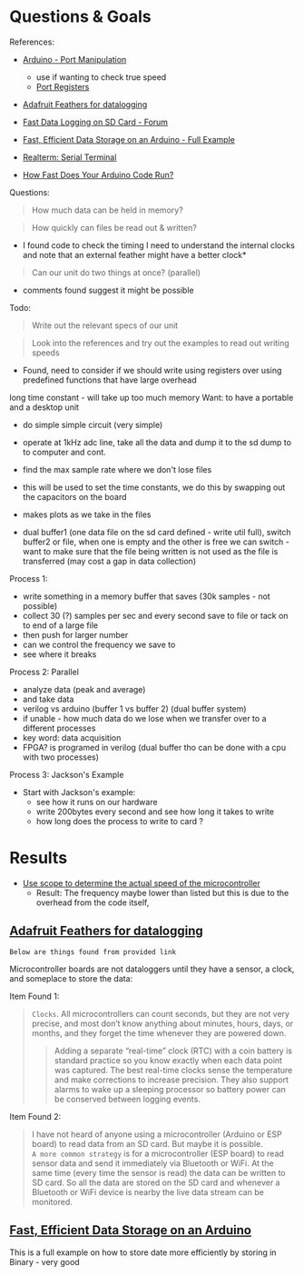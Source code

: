 # Questions & Goals

References:

- [Arduino - Port Manipulation](https://docs.arduino.cc/hacking/software/PortManipulation)
  - use if wanting to check true speed
  - [Port Registers](https://www.youtube.com/watch?v=yGJq2XxfdlY)
- [Adafruit Feathers for datalogging](https://publiclab.org/notes/cfastie/11-14-2017/adafruit-feathers-for-datalogging)
- [Fast Data Logging on SD Card - Forum](https://forum.arduino.cc/t/fast-data-logging-on-sd-card/687012/18)
- [Fast, Efficient Data Storage on an Arduino - Full Example](https://hackingmajenkoblog.wordpress.com/2016/03/25/fast-efficient-data-storage-on-an-arduino/)

- [Realterm: Serial Terminal](https://realterm.sourceforge.io)
- [How Fast Does Your Arduino Code Run?](https://www.youtube.com/watch?v=yGJq2XxfdlY)

Questions:

> How much data can be held in memory?

> How quickly can files be read out & written?

- I found code to check the timing I need to understand the internal clocks and note that an external feather might have a better clock\*

> Can our unit do two things at once? (parallel)

- comments found suggest it might be possible

Todo:

> Write out the relevant specs of our unit

> Look into the references and try out the examples to read out writing speeds

- Found, need to consider if we should write using registers over using predefined functions that have large overhead

long time constant - will take up too much memory
Want: to have a portable and a desktop unit

- do simple simple circuit (very simple)
- operate at 1kHz adc line, take all the data and dump it to the sd dump to to computer and cont.
- find the max sample rate where we don't lose files
- this will be used to set the time constants, we do this by swapping out the capacitors on the board

- makes plots as we take in the files
- dual buffer1 (one data file on the sd card defined - write util full), switch buffer2 or file, when one is empty and the other is free we can switch - want to make sure that the file being written is not used as the file is transferred (may cost a gap in data collection)

Process 1:

- write something in a memory buffer that saves (30k samples - not possible)
- collect 30 (?) samples per sec and every second save
  to file or tack on to end of a large file
- then push for larger number
- can we control the frequency we save to
- see where it breaks

Process 2: Parallel

- analyze data (peak and average)
- and take data
- verilog vs arduino (buffer 1 vs buffer 2)
  (dual buffer system)
- if unable - how much data do we lose when we
  transfer over to a different processes
- key word: data acquisition
- FPGA? is programed in verilog
  (dual buffer tho can be done with a cpu with two
  processes)

Process 3: Jackson's Example

- Start with Jackson's example:
  - see how it runs on our hardware
  - write 200bytes every second and see
    how long it takes to write
  - how long does the process to write to card ?

# Results

- [Use scope to determine the actual speed of the microcontroller](https://www.youtube.com/watch?v=xLBN9taUzDc)
  - Result: The frequency maybe lower than listed but this is due to the overhead from the code itself,

## [Adafruit Feathers for datalogging](https://publiclab.org/notes/cfastie/11-14-2017/adafruit-feathers-for-datalogging)

`Below are things found from provided link`

Microcontroller boards are not dataloggers until they have a sensor, a clock, and someplace to store the data:

Item Found 1:

> `Clocks`. All microcontrollers can count seconds, but they are not very precise, and most don’t know anything about minutes, hours, days, or months, and they forget the time whenever they are powered down.
>
> > Adding a separate “real-time” clock (RTC) with a coin battery is standard practice so you know exactly when each data point was captured. The best real-time clocks sense the temperature and make corrections to increase precision. They also support alarms to wake up a sleeping processor so battery power can be conserved between logging events.

Item Found 2:

> I have not heard of anyone using a microcontroller (Arduino or ESP board) to read data from an SD card. But maybe it is possible. <br> `A more common strategy` is for a microcontroller (ESP board) to read sensor data and send it immediately via Bluetooth or WiFi. At the same time (every time the sensor is read) the data can be written to SD card. So all the data are stored on the SD card and whenever a Bluetooth or WiFi device is nearby the live data stream can be monitored.

## [Fast, Efficient Data Storage on an Arduino](https://hackingmajenkoblog.wordpress.com/2016/03/25/fast-efficient-data-storage-on-an-arduino/)

This is a full example on how to store date more efficiently by storing in Binary - very good
